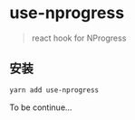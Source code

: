 # use-nprogress

> react hook for NProgress

## 安装

```bash
yarn add use-nprogress
```

To be continue...
